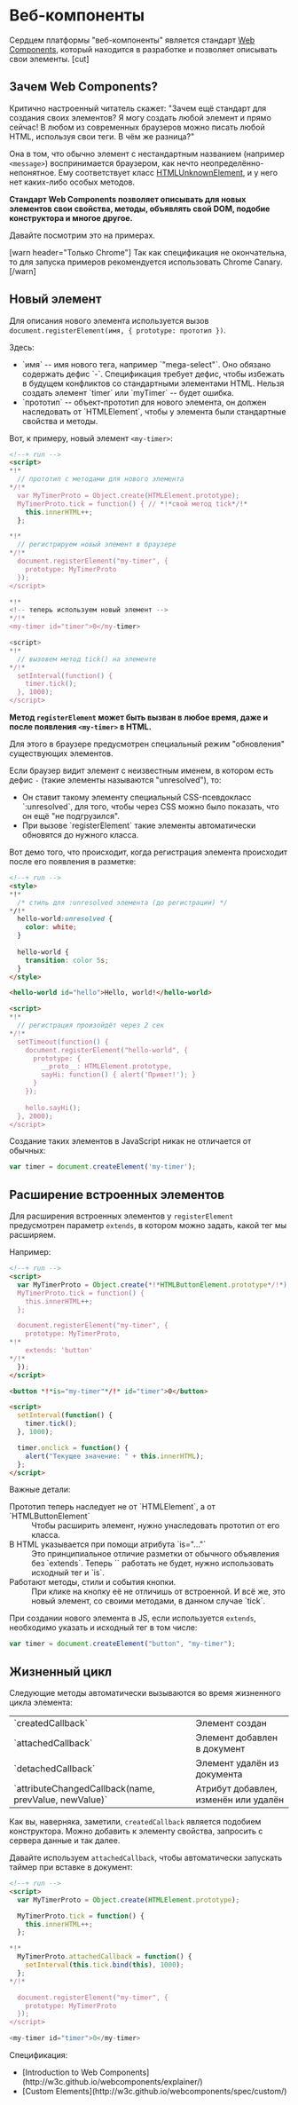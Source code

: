 # Веб-компоненты

Сердцем платформы "веб-компоненты" является стандарт [Web Components](http://w3c.github.io/webcomponents/explainer/), который находится в разработке и позволяет описывать свои элементы.
[cut]
## Зачем Web Components?

Критично настроенный читатель скажет: "Зачем ещё стандарт для создания своих элементов? Я могу создать любой элемент и прямо сейчас! В любом из современных браузеров можно писать любой HTML, используя свои теги. В чём же разница?"

Она в том, что обычно элемент с нестандартным названием (например `<message>`) воспринимается браузером, как нечто неопределённо-непонятное. Ему соответствует класс [HTMLUnknownElement](http://www.w3.org/TR/html5/dom.html#htmlunknownelement), и у него нет каких-либо особых методов.

**Стандарт Web Components позволяет описывать для новых элементов свои свойства, методы, объявлять свой DOM, подобие конструктора и многое другое.**

Давайте посмотрим это на примерах.

[warn header="Только Chrome"]
Так как спецификация не окончательна, то для запуска примеров рекомендуется использовать Chrome Canary.
[/warn]

## Новый элемент

Для описания нового элемента используется вызов `document.registerElement(имя, { prototype: прототип })`.

Здесь:
<ul>
<li>`имя` -- имя нового тега, например `"mega-select"`. Оно обязано содержать дефис `-`. Спецификация требует дефис, чтобы избежать в будущем конфликтов со стандартными элементами HTML. Нельзя создать элемент `timer` или `myTimer` -- будет ошибка.</li>
<li>`прототип` -- объект-прототип для нового элемента, он должен наследовать от `HTMLElement`, чтобы у элемента были стандартные свойства и методы.</li>
</ul>

Вот, к примеру, новый элемент `<my-timer>`:

```html
<!--+ run -->
<script>
*!*
  // прототип с методами для нового элемента
*/!*
  var MyTimerProto = Object.create(HTMLElement.prototype);
  MyTimerProto.tick = function() { // *!*свой метод tick*/!*
    this.innerHTML++;
  };

*!*
  // регистрируем новый элемент в браузере
*/!*
  document.registerElement("my-timer", { 
    prototype: MyTimerProto
  });
</script>

*!*
<!-- теперь используем новый элемент -->
*/!*
<my-timer id="timer">0</my-timer>

<script>
*!*
  // вызовем метод tick() на элементе
*/!*
  setInterval(function() {
    timer.tick();
  }, 1000);
</script>
```

**Метод `registerElement` может быть вызван в любое время, даже и после появления `<my-timer>` в HTML.**

Для этого в браузере предусмотрен специальный режим "обновления" существующих элементов.

Если браузер видит элемент с неизвестным именем, в котором есть дефис `-` (такие элементы называются "unresolved"), то:
<ul>
<li>Он ставит такому элементу специальный CSS-псевдокласс `:unresolved`, для того, чтобы через CSS можно было показать, что он ещё "не подгрузился".</li>
<li>При вызове `registerElement` такие элементы автоматически обновятся до нужного класса.</li>
</ul>

Вот демо того, что происходит, когда регистрация элемента происходит после его появления в разметке:

```html
<!--+ run -->
<style>
*!*
  /* стиль для :unresolved элемента (до регистрации) */
*/!*
  hello-world:unresolved {
    color: white;
  }
  
  hello-world {
    transition: color 5s;
  }
</style>

<hello-world id="hello">Hello, world!</hello-world>

<script>
*!*
  // регистрация произойдёт через 2 сек
*/!*
  setTimeout(function() {
    document.registerElement("hello-world", { 
      prototype: {
        __proto__: HTMLElement.prototype,
        sayHi: function() { alert('Привет!'); }
      }
    });
 
    hello.sayHi();
  }, 2000);
</script>
```

Создание таких элементов в JavaScript никак не отличается от обычных:

```js
var timer = document.createElement('my-timer');
```

## Расширение встроенных элементов

Для расширения встроенных элементов у `registerElement` предусмотрен параметр `extends`, в котором можно задать, какой тег мы расширяем.

Например:

```html
<!--+ run -->
<script>
  var MyTimerProto = Object.create(*!*HTMLButtonElement.prototype*/!*);
  MyTimerProto.tick = function() { 
    this.innerHTML++;
  };

  document.registerElement("my-timer", { 
    prototype: MyTimerProto,
*!*
    extends: 'button' 
*/!* 
  });
</script>

<button *!*is="my-timer"*/!* id="timer">0</button>

<script>
  setInterval(function() {
    timer.tick();
  }, 1000);

  timer.onclick = function() {
    alert("Текущее значение: " + this.innerHTML);
  };
</script>
```

Важные детали:
<dl>
<dt>Прототип теперь наследует не от `HTMLElement`, а от `HTMLButtonElement`</dt>
<dd>Чтобы расширить элемент, нужно унаследовать прототип от его класса.</dd>
<dt>В HTML указывается при помощи атрибута `is="..."`</dt>
<dd>Это принципиальное отличие разметки от обычного объявления без `extends`. Теперь `<my-timer>` работать не будет, нужно использовать исходный тег и `is`.</dd>
<dt>Работают методы, стили и события кнопки.</dt>
<dd>При клике на кнопку её не отличишь от встроенной. И всё же, это новый элемент, со своими методами, в данном случае `tick`.</dd>
</dl>

При создании нового элемента в JS, если используется `extends`, необходимо указать и исходный тег в том числе:

```js
var timer = document.createElement("button", "my-timer");
```

## Жизненный цикл

Следующие методы автоматически вызываются во время жизненного цикла элемента:

<table class="bordered">
<tr><td>`createdCallback`</td><td>Элемент создан</td></tr>
<tr><td>`attachedCallback`</td><td>Элемент добавлен в документ</td></tr>
<tr><td>`detachedCallback`</td><td>Элемент удалён из документа</td></tr>
<tr><td>`attributeChangedCallback(name, prevValue, newValue)`</td><td>Атрибут добавлен, изменён или удалён</td></tr>
</table>

Как вы, наверняка, заметили, `createdCallback` является подобием конструктора. Можно добавить к элементу свойства, запросить с сервера данные и так далее.

Давайте используем `attachedCallback`, чтобы автоматически запускать таймер при вставке в документ:

```html
<!--+ run -->
<script>
  var MyTimerProto = Object.create(HTMLElement.prototype);

  MyTimerProto.tick = function() { 
    this.innerHTML++;
  };

*!*
  MyTimerProto.attachedCallback = function() {
    setInterval(this.tick.bind(this), 1000);
  };
*/!*

  document.registerElement("my-timer", { 
    prototype: MyTimerProto
  });
</script>

<my-timer id="timer">0</my-timer>
```

Спецификация:
<ul>
<li>[Introduction to Web Components](http://w3c.github.io/webcomponents/explainer/)</li>
<li>[Custom Elements](http://w3c.github.io/webcomponents/spec/custom/)</li>
</ul>


